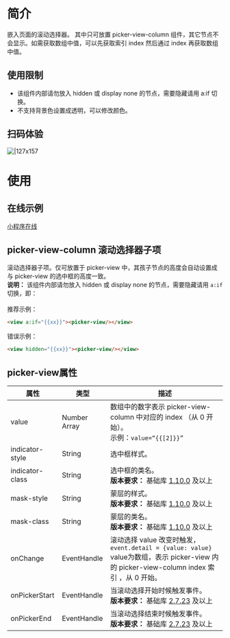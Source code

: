 # 简介
嵌入页面的滚动选择器。 其中只可放置 picker-view-column 组件，其它节点不会显示。如需获取数组中值，可以先获取索引 index 然后通过 index 再获取数组中值。

## 使用限制

- 该组件内部请勿放入 hidden 或 display none 的节点，需要隐藏请用 a:if 切换。
- 不支持背景色设置成透明，可以修改颜色。

## 扫码体验
![|127x157](https://gw.alipayobjects.com/zos/skylark-tools/public/files/d93b902d444664bdadf2b4a7c7e6ba4b.png#align=left&display=inline&height=157&margin=%5Bobject%20Object%5D&originHeight=157&originWidth=127&status=done&style=none&width=127)

# 使用

## 在线示例

[小程序在线](https://opendocs.alipay.com/openbox/mini/opendocs/basic-component?view=preview&defaultPage=pages/picker-view/index&defaultOpenedFiles=pages/picker-view/index&theme=light)


## picker-view-column 滚动选择器子项
滚动选择器子项。仅可放置于 picker-view 中，其孩子节点的高度会自动设置成与 picker-view 的选中框的高度一致。<br />**说明：** 该组件内部请勿放入 hidden 或 display none 的节点，需要隐藏请用 `a:if` 切换，即： <br /><br />推荐示例：<br />
```html
<view a:if="{{xx}}"><picker-view/></view>
```
错误示例：
```html
<view hidden="{{xx}}"><picker-view/></view>
```

##  picker-view属性
| **属性** | **类型** | **描述** |
| --- | --- | --- |
| value | Number Array | 数组中的数字表示 picker-view-column 中对应的 index （从 0 开始）。<br />示例：`value=“{{[2]}}”` |
| indicator-style | String | 选中框样式。 |
| indicator-class | String | 选中框的类名。<br />**版本要求：** 基础库 [1.10.0](https://opendocs.alipay.com/mini/framework/compatibility) 及以上 |
| mask-style | String | 蒙层的样式。<br />**版本要求：** 基础库 [1.10.0](https://opendocs.alipay.com/mini/framework/compatibility) 及以上 |
| mask-class | String | 蒙层的类名。<br />**版本要求：** 基础库 [1.10.0](https://opendocs.alipay.com/mini/framework/compatibility) 及以上 |
| onChange | EventHandle | 滚动选择 value 改变时触发，`event.detail = {value: value}` value为数组，表示 picker-view 内的 picker-view-column index 索引 ，从 0 开始。 |
| onPickerStart | EventHandle | 当滚动选择开始时候触发事件。 <br />**版本要求：** 基础库 [2.7.23](https://opendocs.alipay.com/mini/ide/framework-changelog-v2) 及以上 |
| onPickerEnd | EventHandle | 当滚动选择结束时候触发事件。<br />**版本要求：** 基础库 [2.7.23](https://opendocs.alipay.com/mini/ide/framework-changelog-v2) 及以上|

 

